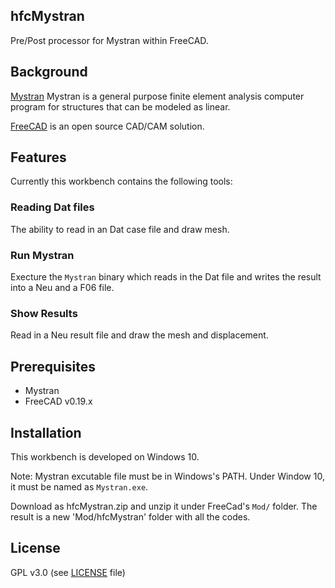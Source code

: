 ## hfcMystran
Pre/Post processor for Mystran within FreeCAD.

## Background
[Mystran](https://github.com/dr-bill-c/MYSTRAN) Mystran is a general purpose finite element analysis computer program for structures that can be modeled as linear.

[FreeCAD](https://freecadweb.org) is an open source CAD/CAM solution.

## Features 
Currently this workbench contains the following tools:

###  Reading Dat files 
The ability to read in an Dat case file and draw mesh. 

### Run Mystran
Execture the `Mystran` binary which reads in the Dat file and writes the result into a Neu and a F06 file.

### Show Results
Read in a Neu result file and draw the mesh and displacement.

## Prerequisites

* Mystran
* FreeCAD v0.19.x

## Installation
This workbench is developed on Windows 10.  

Note: Mystran excutable file must be in Windows's PATH. Under Window 10, it must be named as `Mystran.exe`. 

Download as hfcMystran.zip and unzip it under FreeCad's `Mod/` folder. The result is a new 'Mod/hfcMystran' folder with all the codes.

## License
GPL v3.0 (see [LICENSE](LICENCE) file)
